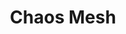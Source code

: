 ---
codehost: https://github.com/https://github.com/chaos-mesh/chaos-mesh
logohandle: chaos-mesh
sort: chaos-mesh
title: Chaos Mesh
twitter: https://x.com/chaos_mesh
website: https://chaos-mesh.org/
---